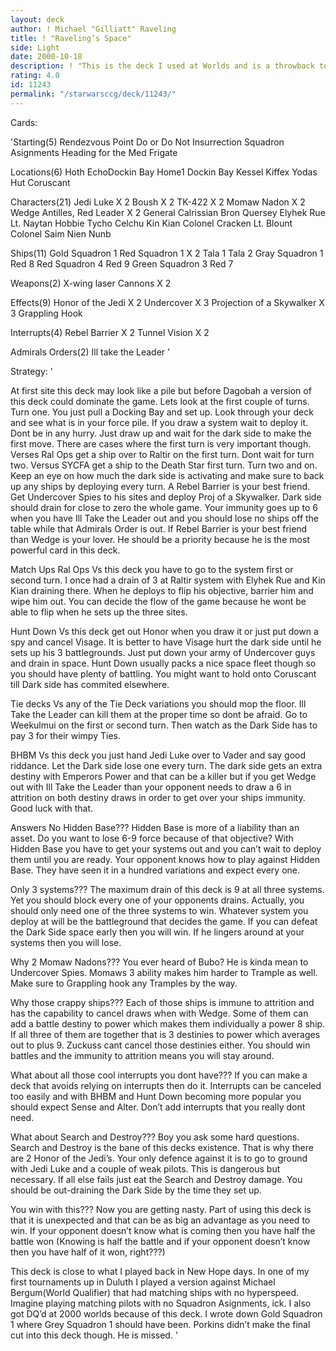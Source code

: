 ```yaml
---
layout: deck
author: ! Michael "Gilliatt" Raveling
title: ! "Raveling’s Space"
side: Light
date: 2000-10-18
description: ! "This is the deck I used at Worlds and is a throwback to the old decks I used to play for light side."
rating: 4.0
id: 11243
permalink: "/starwarsccg/deck/11243/"
---
```

Cards: 

'Starting(5)
Rendezvous Point
Do or Do Not
Insurrection
Squadron Asignments
Heading for the Med Frigate

Locations(6)
Hoth EchoDockin Bay
Home1 Dockin Bay
Kessel
Kiffex
Yodas Hut
Coruscant

Characters(21)
Jedi Luke X 2
Boush X 2
TK-422 X 2
Momaw Nadon X 2
Wedge Antilles, Red Leader X 2
General Calrissian
Bron Quersey
Elyhek Rue
Lt. Naytan
Hobbie
Tycho Celchu
Kin Kian
Colonel Cracken
Lt. Blount
Colonel Saim
Nien Nunb

Ships(11)
Gold Squadron 1
Red Squadron 1 X 2
Tala 1
Tala 2
Gray Squadron 1
Red 8
Red Squadron 4
Red 9
Green Squadron 3
Red 7

Weapons(2)
X-wing laser Cannons X 2

Effects(9)
Honor of the Jedi X 2
Undercover X 3
Projection of a Skywalker X 3
Grappling Hook

Interrupts(4)
Rebel Barrier X 2
Tunnel Vision X 2

Admirals Orders(2)
Ill take the Leader '

Strategy: '

At first site this deck may look like a pile but before Dagobah a version of this deck could dominate the game.
Lets look at the first couple of turns.
Turn one.  You just pull a Docking Bay and set up.  Look through your deck and see what is in your force pile.	If you draw a system wait to deploy it.  Dont be in any hurry.	Just draw up and wait for the dark side to make the first move.  There are cases where the first turn is very important though.  Verses Ral Ops get a ship over to Raltir on the first turn.  Dont wait for turn two.  Versus SYCFA get a ship to the Death Star first turn.
Turn two and on.
Keep an eye on how much the dark side is activating and make sure to back up any ships by deploying every turn.  A Rebel Barrier is your best friend.  Get Undercover Spies to his sites and deploy Proj of a Skywalker.  Dark side should drain for close to zero the whole game.  Your immunity goes up to 6 when you have Ill Take the Leader out and you should lose no ships off the table while that Admirals Order is out.  If Rebel Barrier is your best friend than Wedge is your lover.  He should be a priority because he is the most powerful card in this deck.

Match Ups
Ral Ops  Vs this deck you have to go to the system first or second turn.  I once had a drain of 3 at Raltir system with Elyhek Rue and Kin Kian draining there.  When he deploys to flip his objective, barrier him and wipe him out.	You can decide the flow of the game because he wont be able to flip when he sets up the three sites.

Hunt Down  Vs this deck get out Honor when you draw it or just put down a spy and cancel Visage.  It is better to have Visage hurt the dark side until he sets up his 3 battlegrounds.  Just put down your army of Undercover guys and drain in space.  Hunt Down usually packs a nice space fleet though so you should have plenty of battling.  You might want to hold onto Coruscant till Dark side has commited elsewhere.

Tie decks  Vs any of the Tie Deck variations you should mop the floor.  Ill Take the Leader can kill them at the proper time so dont be afraid.  Go to Weekulmui on the first or second turn.	Then watch as the Dark Side has to pay 3 for their wimpy Ties.

BHBM Vs this deck you just hand Jedi Luke over to Vader and say good riddance.  Let the Dark side lose one every turn.  The dark side gets an extra destiny with Emperors Power and that can be a killer but if you get Wedge out with Ill Take the Leader than your opponent needs to draw a 6 in attrition on both destiny draws in order to get over your ships immunity.  Good luck with that.

Answers
No Hidden Base???
Hidden Base is more of a liability than an asset.  Do you want to lose 6-9 force because of that objective?  With Hidden Base you have to get your systems out and you can’t wait to deploy them until you are ready.  Your opponent knows how to play against Hidden Base.  They have seen it in a hundred variations and expect every one.

Only 3 systems???
The maximum drain of this deck is 9 at all three systems.  Yet you should block every one of your opponents drains.  Actually, you should only need one of the three systems to win.  Whatever system you deploy at will be the battleground that decides the game.  If you can defeat the Dark Side space early then you will win.  If he lingers around at your systems then you will lose.

Why 2 Momaw Nadons???
You ever heard of Bubo?  He is kinda mean to Undercover Spies.	Momaws 3 ability makes him harder to Trample as well.  Make sure to Grappling hook any Tramples by the way.

Why those crappy ships???
Each of those ships is immune to attrition and has the capability to cancel draws when with Wedge.  Some of them can add a battle destiny to power which makes them individually a power 8 ship.  If all three of them are together that is 3 destinies to power which averages out to plus 9.	Zuckuss cant cancel those destinies either.  You should win battles and the immunity to attrition means you will stay around.

What about all those cool interrupts you dont have???
If you can make a deck that avoids relying on interrupts then do it.  Interrupts can be canceled too easily and with BHBM and Hunt Down becoming more popular you should expect Sense and Alter.  Don’t add interrupts that you really dont need.

What about Search and Destroy???
Boy you ask some hard questions.  Search and Destroy is the bane of this decks existence.   That is why there are 2 Honor of the Jedi’s.  Your only defence against it is to go to ground with Jedi Luke and a couple of weak pilots.  This is dangerous but necessary.  If all else fails just eat the Search and Destroy damage.  You should be out-draining the Dark Side by the time they set up.

You win with this???
Now you are getting nasty.  Part of using this deck is that it is unexpected and that can be as big an advantage as you need to win.  If your opponent doesn’t know what is coming then you have half the battle won (Knowing is half the battle and if your opponent doesn’t know then you have half of it won, right???)

This deck is close to what I played back in New Hope days.  In one of my first tournaments up in Duluth I played a version against Michael Bergum(World Qualifier) that had matching ships with no hyperspeed.	Imagine playing matching pilots with no Squadron Asignments, ick.
I also got DQ’d at 2000 worlds because of this deck.  I wrote down Gold Squadron 1 where Grey Squadron 1 should have been.
Porkins didn’t make the final cut into this deck though.  He is missed.	'
